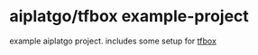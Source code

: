 # aiplatgo/tfbox example-project

example aiplatgo project. includes some setup for [tfbox](https://github.com/brookisme/tfbox)